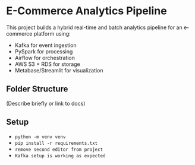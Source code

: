 # E-Commerce Analytics Pipeline

This project builds a hybrid real-time and batch analytics pipeline for an e-commerce platform using:

- Kafka for event ingestion
- PySpark for processing
- Airflow for orchestration
- AWS S3 + RDS for storage
- Metabase/Streamlit for visualization

## Folder Structure
(Describe briefly or link to docs)

## Setup
- `python -m venv venv`
- `pip install -r requirements.txt`
- `remove second editor from project`
- `Kafka setup is working as expected`
